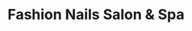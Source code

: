 ---
title: "Fashion Nails Salon & Spa"
url: /pottstown/fashion-nails-salon-and-spa/
shop: beauty
---